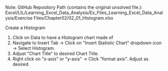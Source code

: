 Note: GitHub Repository Path (contains the original unsolved file.):
Excel/LIL/Learning_Excel_Data_Analysis/Ex_Files_Learning_Excel_Data_Analysis/Exercise Files/Chapter02/02_01_Histogram.xlsx

Create a Histogram

1. Click on Data to have a Histogram chart made of
2. Navigate to Insert Tab -> Click on "Insert Statistic Chart" dropdown icon -> Select Histogram.
3. Adjust "Chart Title" to desired Chart Title.
4. Right click on "x-axis" or "y-axis" -> Click "format axis". Adjust as desired.